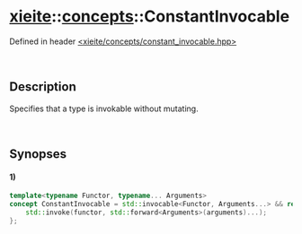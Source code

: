# [xieite](../../xieite.md)\:\:[concepts](../../concepts.md)\:\:ConstantInvocable
Defined in header [<xieite/concepts/constant_invocable.hpp>](../../../include/xieite/concepts/constant_invocable.hpp)

&nbsp;

## Description
Specifies that a type is invokable without mutating.

&nbsp;

## Synopses
#### 1)
```cpp
template<typename Functor, typename... Arguments>
concept ConstantInvocable = std::invocable<Functor, Arguments...> && requires(const Functor functor, Arguments... arguments) {
	std::invoke(functor, std::forward<Arguments>(arguments)...);
};
```
